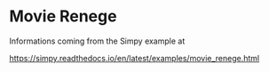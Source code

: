 # Movie Renege

Informations coming from the Simpy example at

https://simpy.readthedocs.io/en/latest/examples/movie_renege.html